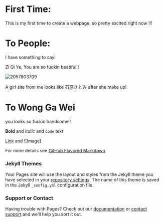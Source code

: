 
# First Time:

This is my first time to create a webpage, so pretty excited right now !!!

# To People:

I have something to say!

Zi Qi Ye, You are so fuckin beatiful!!

![2057803709](https://user-images.githubusercontent.com/35379105/35197603-04158818-feb8-11e7-8281-cb7c59c78088.jpg) 



A girl site from me looks like 石原さとみ after she make up!

# To Wong Ga Wei

you looks so fuckin handsome!!





**Bold** and _Italic_ and `Code` text

[Link](url) and ![Image]

For more details see [GitHub Flavored Markdown](https://guides.github.com/features/mastering-markdown/).

### Jekyll Themes

Your Pages site will use the layout and styles from the Jekyll theme you have selected in your [repository settings](https://github.com/sy960320/hello-world/settings). The name of this theme is saved in the Jekyll `_config.yml` configuration file.

### Support or Contact

Having trouble with Pages? Check out our [documentation](https://help.github.com/categories/github-pages-basics/) or [contact support](https://github.com/contact) and we’ll help you sort it out.
